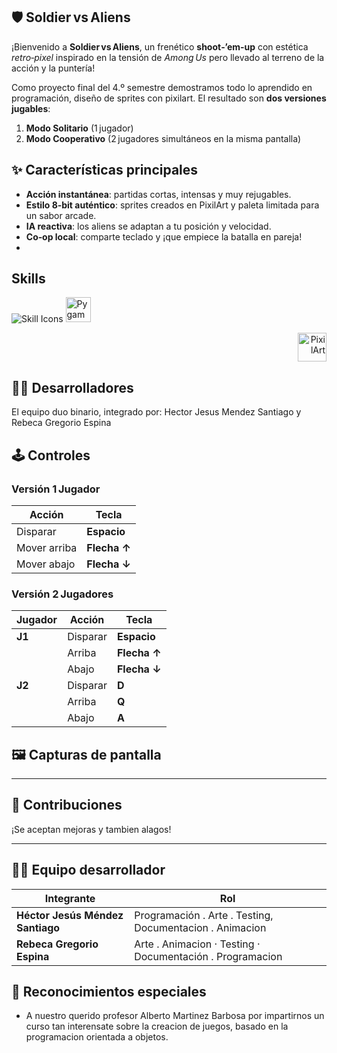 ## 🛡️ Soldier vs Aliens

¡Bienvenido a **Soldier vs Aliens**, un frenético **shoot‑’em‑up** con estética *retro‑pixel* inspirado en la tensión de *Among Us* pero llevado al terreno de la acción y la puntería!

Como proyecto final del 4.º semestre demostramos todo lo aprendido en programación, diseño de sprites con pixilart. El resultado son **dos versiones jugables**:

1. **Modo Solitario** (1 jugador)
2. **Modo Cooperativo** (2 jugadores simultáneos en la misma pantalla)
   
## ✨ Características principales

- **Acción instantánea**: partidas cortas, intensas y muy rejugables.
- **Estilo 8‑bit auténtico**: sprites creados en PixilArt y paleta limitada para un sabor arcade.
- **IA reactiva**: los aliens se adaptan a tu posición y velocidad.
- **Co‑op local**: comparte teclado y ¡que empiece la batalla en pareja!
- 
## Skills

<p style="text-align: left;">
    <img src="https://skillicons.dev/icons?i=github,py,pycharm" alt="Skill Icons">
    <img src="https://www.pygame.org/images/logo_lofi.png" alt="Pygame" height="40">
</p>

<p style="text-align: right;">
    <img src="https://www.pixilart.com/images/public/logo_pixilart_simple_black.png?v=1.1" alt="PixilArt" height="46">
</p>


## 👷👷 Desarrolladores

El equipo duo binario, integrado por:
Hector Jesus Mendez Santiago y Rebeca Gregorio Espina


## 🕹️ Controles

### Versión 1 Jugador

| Acción       | Tecla        |
| ------------ | ------------ |
| Disparar     | **Espacio**  |
| Mover arriba | **Flecha ↑** |
| Mover abajo  | **Flecha ↓** |

### Versión 2 Jugadores

| Jugador | Acción   | Tecla        |
| ------- | -------- | ------------ |
| **J1**  | Disparar | **Espacio**  |
|         | Arriba   | **Flecha ↑** |
|         | Abajo    | **Flecha ↓** |
| **J2**  | Disparar | **D**        |
|         | Arriba   | **Q**        |
|         | Abajo    | **A**        |


## 🖼️ Capturas de pantalla



---

## 🤝 Contribuciones

¡Se aceptan mejoras y tambien alagos!

---

## 🧑‍💻 Equipo desarrollador

| Integrante                       | Rol                                                       |
| -------------------------------- | --------------------------------------------------------- |
| **Héctor Jesús Méndez Santiago** | Programación . Arte . Testing, Documentacion . Animacion  |
| **Rebeca Gregorio Espina**       | Arte . Animacion · Testing · Documentación . Programacion |

## 💬 Reconocimientos especiales

- A nuestro querido profesor Alberto Martinez Barbosa por impartirnos un curso tan interensate sobre la creacion de juegos, basado en la programacion orientada a objetos.
